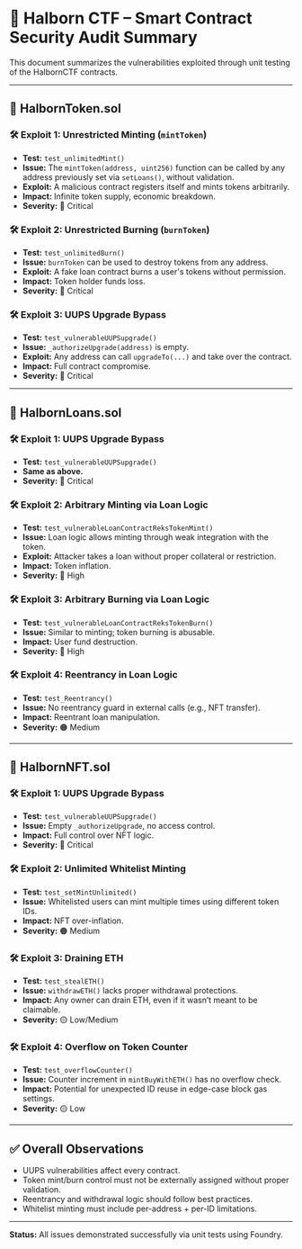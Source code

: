 # 🔐 Halborn CTF – Smart Contract Security Audit Summary

This document summarizes the vulnerabilities exploited through unit testing of the HalbornCTF contracts.

---

## 📄 HalbornToken.sol

### 🛠️ Exploit 1: Unrestricted Minting (`mintToken`)

- **Test:** `test_unlimitedMint()`
- **Issue:** The `mintToken(address, uint256)` function can be called by any address previously set via `setLoans()`, without validation.
- **Exploit:** A malicious contract registers itself and mints tokens arbitrarily.
- **Impact:** Infinite token supply, economic breakdown.
- **Severity:** 🔴 Critical

### 🛠️ Exploit 2: Unrestricted Burning (`burnToken`)

- **Test:** `test_unlimitedBurn()`
- **Issue:** `burnToken` can be used to destroy tokens from any address.
- **Exploit:** A fake loan contract burns a user's tokens without permission.
- **Impact:** Token holder funds loss.
- **Severity:** 🔴 Critical

### 🛠️ Exploit 3: UUPS Upgrade Bypass

- **Test:** `test_vulnerableUUPSupgrade()`
- **Issue:** `_authorizeUpgrade(address)` is empty.
- **Exploit:** Any address can call `upgradeTo(...)` and take over the contract.
- **Impact:** Full contract compromise.
- **Severity:** 🔴 Critical

---

## 📄 HalbornLoans.sol

### 🛠️ Exploit 1: UUPS Upgrade Bypass

- **Test:** `test_vulnerableUUPSupgrade()`
- **Same as above.**
- **Severity:** 🔴 Critical

### 🛠️ Exploit 2: Arbitrary Minting via Loan Logic

- **Test:** `test_vulnerableLoanContractReksTokenMint()`
- **Issue:** Loan logic allows minting through weak integration with the token.
- **Exploit:** Attacker takes a loan without proper collateral or restriction.
- **Impact:** Token inflation.
- **Severity:** 🔴 High

### 🛠️ Exploit 3: Arbitrary Burning via Loan Logic

- **Test:** `test_vulnerableLoanContractReksTokenBurn()`
- **Issue:** Similar to minting; token burning is abusable.
- **Impact:** User fund destruction.
- **Severity:** 🔴 High

### 🛠️ Exploit 4: Reentrancy in Loan Logic

- **Test:** `test_Reentrancy()`
- **Issue:** No reentrancy guard in external calls (e.g., NFT transfer).
- **Impact:** Reentrant loan manipulation.
- **Severity:** 🟠 Medium

---

## 📄 HalbornNFT.sol

### 🛠️ Exploit 1: UUPS Upgrade Bypass

- **Test:** `test_vulnerableUUPSupgrade()`
- **Issue:** Empty `_authorizeUpgrade`, no access control.
- **Impact:** Full control over NFT logic.
- **Severity:** 🔴 Critical

### 🛠️ Exploit 2: Unlimited Whitelist Minting

- **Test:** `test_setMintUnlimited()`
- **Issue:** Whitelisted users can mint multiple times using different token IDs.
- **Impact:** NFT over-inflation.
- **Severity:** 🟠 Medium

### 🛠️ Exploit 3: Draining ETH

- **Test:** `test_stealETH()`
- **Issue:** `withdrawETH()` lacks proper withdrawal protections.
- **Impact:** Any owner can drain ETH, even if it wasn’t meant to be claimable.
- **Severity:** 🟡 Low/Medium

### 🛠️ Exploit 4: Overflow on Token Counter

- **Test:** `test_overflowCounter()`
- **Issue:** Counter increment in `mintBuyWithETH()` has no overflow check.
- **Impact:** Potential for unexpected ID reuse in edge-case block gas settings.
- **Severity:** 🟡 Low

---

## ✅ Overall Observations

- UUPS vulnerabilities affect every contract.
- Token mint/burn control must not be externally assigned without proper validation.
- Reentrancy and withdrawal logic should follow best practices.
- Whitelist minting must include per-address + per-ID limitations.

---

**Status:** All issues demonstrated successfully via unit tests using Foundry.
